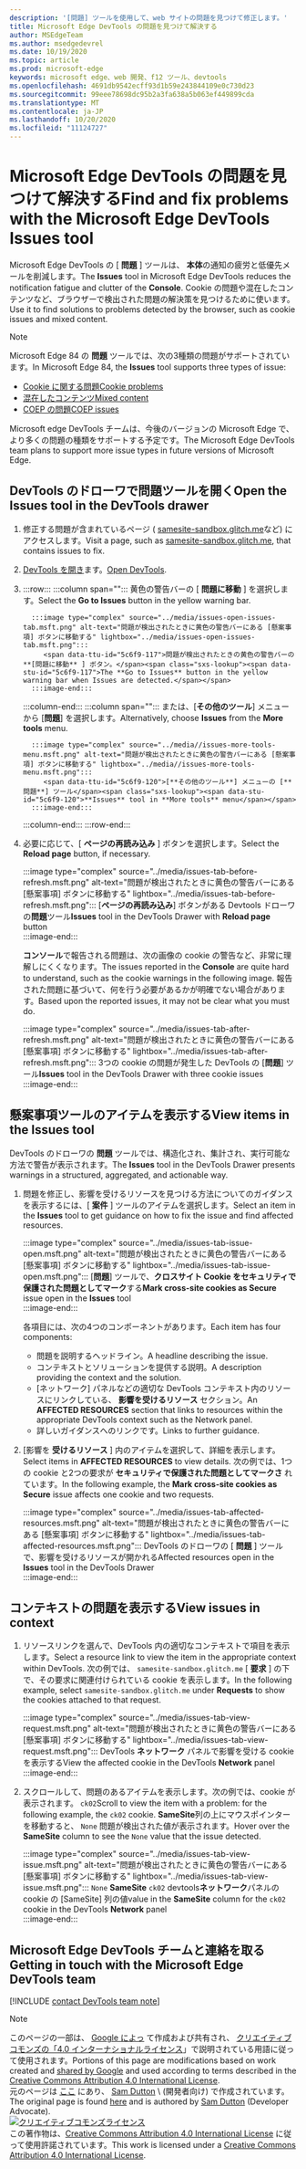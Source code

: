 ```yaml
---
description: '[問題] ツールを使用して、web サイトの問題を見つけて修正します。'
title: Microsoft Edge DevTools の問題を見つけて解決する
author: MSEdgeTeam
ms.author: msedgedevrel
ms.date: 10/19/2020
ms.topic: article
ms.prod: microsoft-edge
keywords: microsoft edge、web 開発、f12 ツール、devtools
ms.openlocfilehash: 4691db9542ecff93d1b59e243844109e0c730d23
ms.sourcegitcommit: 99eee78698dc95b2a3fa638a5b063ef449899cda
ms.translationtype: MT
ms.contentlocale: ja-JP
ms.lasthandoff: 10/20/2020
ms.locfileid: "11124727"
---
```

<!-- Copyright Sam Dutton 

   Licensed under the Apache License, Version 2.0 (the "License");
   you may not use this file except in compliance with the License.
   You may obtain a copy of the License at

       https://www.apache.org/licenses/LICENSE-2.0

   Unless required by applicable law or agreed to in writing, software
   distributed under the License is distributed on an "AS IS" BASIS,
   WITHOUT WARRANTIES OR CONDITIONS OF ANY KIND, either express or implied.
   See the License for the specific language governing permissions and
   limitations under the License.  -->  

# <span data-ttu-id="5c6f9-104">Microsoft Edge DevTools の問題を見つけて解決する</span><span class="sxs-lookup"><span data-stu-id="5c6f9-104">Find and fix problems with the Microsoft Edge DevTools Issues tool</span></span>  

<span data-ttu-id="5c6f9-105">Microsoft Edge DevTools の [ **問題** ] ツールは、 **本体**の通知の疲労と低優先メールを削減します。</span><span class="sxs-lookup"><span data-stu-id="5c6f9-105">The **Issues** tool in Microsoft Edge DevTools reduces the notification fatigue and clutter of the **Console**.</span></span>  <span data-ttu-id="5c6f9-106">Cookie の問題や混在したコンテンツなど、ブラウザーで検出された問題の解決策を見つけるために使います。</span><span class="sxs-lookup"><span data-stu-id="5c6f9-106">Use it to find solutions to problems detected by the browser, such as cookie issues and mixed content.</span></span>  

> [!NOTE]
> <span data-ttu-id="5c6f9-107">Microsoft Edge 84 の **問題** ツールでは、次の3種類の問題がサポートされています。</span><span class="sxs-lookup"><span data-stu-id="5c6f9-107">In Microsoft Edge 84, the **Issues** tool supports three types of issue:</span></span>  
> *   [<span data-ttu-id="5c6f9-108">Cookie に関する問題</span><span class="sxs-lookup"><span data-stu-id="5c6f9-108">Cookie problems</span></span>][MDNSameSiteCookies]  
> *   [<span data-ttu-id="5c6f9-109">混在したコンテンツ</span><span class="sxs-lookup"><span data-stu-id="5c6f9-109">Mixed content</span></span>][MDNMixedContent]  
> *   [<span data-ttu-id="5c6f9-110">COEP の問題</span><span class="sxs-lookup"><span data-stu-id="5c6f9-110">COEP issues</span></span>][W3CCOEPSpec]
> 
> <span data-ttu-id="5c6f9-111">Microsoft edge DevTools チームは、今後のバージョンの Microsoft Edge で、より多くの問題の種類をサポートする予定です。</span><span class="sxs-lookup"><span data-stu-id="5c6f9-111">The Microsoft Edge DevTools team plans to support more issue types in future versions of Microsoft Edge.</span></span>  

## <span data-ttu-id="5c6f9-112">DevTools のドローワで問題ツールを開く</span><span class="sxs-lookup"><span data-stu-id="5c6f9-112">Open the Issues tool in the DevTools drawer</span></span>  

1.  <span data-ttu-id="5c6f9-113">修正する問題が含まれているページ ( [samesite-sandbox.glitch.me][GlitchSamesiteSandbox]など) にアクセスします。</span><span class="sxs-lookup"><span data-stu-id="5c6f9-113">Visit a page, such as [samesite-sandbox.glitch.me][GlitchSamesiteSandbox], that contains issues to fix.</span></span>  
1.  <span data-ttu-id="5c6f9-114">[DevTools を開き][DevtoolsOpen]ます。</span><span class="sxs-lookup"><span data-stu-id="5c6f9-114">[Open DevTools][DevtoolsOpen].</span></span>  
1.  :::row:::
       :::column span="":::
          <span data-ttu-id="5c6f9-115">黄色の警告バーの [ **問題に移動** ] を選択します。</span><span class="sxs-lookup"><span data-stu-id="5c6f9-115">Select the **Go to Issues** button in the yellow warning bar.</span></span>  
          
          :::image type="complex" source="../media/issues-open-issues-tab.msft.png" alt-text="問題が検出されたときに黄色の警告バーにある [懸案事項] ボタンに移動する" lightbox="../media/issues-open-issues-tab.msft.png":::
             <span data-ttu-id="5c6f9-117">問題が検出されたときの黄色の警告バーの **[問題に移動** ] ボタン。</span><span class="sxs-lookup"><span data-stu-id="5c6f9-117">The **Go to Issues** button in the yellow warning bar when Issues are detected.</span></span>  
          :::image-end:::  
       :::column-end:::
       :::column span="":::
          <span data-ttu-id="5c6f9-118">または、[**その他のツール**] メニューから [**問題**] を選択します。</span><span class="sxs-lookup"><span data-stu-id="5c6f9-118">Alternatively, choose **Issues** from the **More tools** menu.</span></span>  
          
          :::image type="complex" source="../media//issues-more-tools-menu.msft.png" alt-text="問題が検出されたときに黄色の警告バーにある [懸案事項] ボタンに移動する" lightbox="../media//issues-more-tools-menu.msft.png":::
             <span data-ttu-id="5c6f9-120">[**その他のツール**] メニューの [**問題**] ツール</span><span class="sxs-lookup"><span data-stu-id="5c6f9-120">**Issues** tool in **More tools** menu</span></span>  
          :::image-end:::  
       :::column-end:::
    :::row-end:::
    
1.  <span data-ttu-id="5c6f9-121">必要に応じて、[ **ページの再読み込み** ] ボタンを選択します。</span><span class="sxs-lookup"><span data-stu-id="5c6f9-121">Select the **Reload page** button, if necessary.</span></span>  
    
    :::image type="complex" source="../media/issues-tab-before-refresh.msft.png" alt-text="問題が検出されたときに黄色の警告バーにある [懸案事項] ボタンに移動する" lightbox="../media/issues-tab-before-refresh.msft.png":::
       <span data-ttu-id="5c6f9-123">[**ページの再読み込み**] ボタンがある Devtools ドローワの**問題**ツール</span><span class="sxs-lookup"><span data-stu-id="5c6f9-123">**Issues** tool in the DevTools Drawer with **Reload page** button</span></span>  
    :::image-end:::  

    <span data-ttu-id="5c6f9-124">**コンソール**で報告される問題は、次の画像の cookie の警告など、非常に理解しにくくなります。</span><span class="sxs-lookup"><span data-stu-id="5c6f9-124">The issues reported in the **Console** are quite hard to understand, such as the cookie warnings in the following image.</span></span>  <span data-ttu-id="5c6f9-125">報告された問題に基づいて、何を行う必要があるかが明確でない場合があります。</span><span class="sxs-lookup"><span data-stu-id="5c6f9-125">Based upon the reported issues, it may not be clear what you must do.</span></span>  
    
    :::image type="complex" source="../media/issues-tab-after-refresh.msft.png" alt-text="問題が検出されたときに黄色の警告バーにある [懸案事項] ボタンに移動する" lightbox="../media/issues-tab-after-refresh.msft.png":::
       <span data-ttu-id="5c6f9-127">3つの cookie の問題が発生した DevTools の [**問題**] ツール</span><span class="sxs-lookup"><span data-stu-id="5c6f9-127">**Issues** tool in the DevTools Drawer with three cookie issues</span></span>  
    :::image-end:::  
    
## <span data-ttu-id="5c6f9-128">懸案事項ツールのアイテムを表示する</span><span class="sxs-lookup"><span data-stu-id="5c6f9-128">View items in the Issues tool</span></span>  

<span data-ttu-id="5c6f9-129">DevTools のドローワの **問題** ツールでは、構造化され、集計され、実行可能な方法で警告が表示されます。</span><span class="sxs-lookup"><span data-stu-id="5c6f9-129">The **Issues** tool in the DevTools Drawer presents warnings in a structured, aggregated, and actionable way.</span></span>  

1.  <span data-ttu-id="5c6f9-130">問題を修正し、影響を受けるリソースを見つける方法についてのガイダンスを表示するには、[ **案件** ] ツールのアイテムを選択します。</span><span class="sxs-lookup"><span data-stu-id="5c6f9-130">Select an item in the **Issues** tool to get guidance on how to fix the issue and find affected resources.</span></span>  
    
    :::image type="complex" source="../media/issues-tab-issue-open.msft.png" alt-text="問題が検出されたときに黄色の警告バーにある [懸案事項] ボタンに移動する" lightbox="../media/issues-tab-issue-open.msft.png":::
       <span data-ttu-id="5c6f9-132">[**問題**] ツールで、**クロスサイト Cookie をセキュリティで保護された問題としてマーク**する</span><span class="sxs-lookup"><span data-stu-id="5c6f9-132">**Mark cross-site cookies as Secure** issue open in the **Issues** tool</span></span>  
    :::image-end:::  
    
    <span data-ttu-id="5c6f9-133">各項目には、次の4つのコンポーネントがあります。</span><span class="sxs-lookup"><span data-stu-id="5c6f9-133">Each item has four components:</span></span>  
    
    *   <span data-ttu-id="5c6f9-134">問題を説明するヘッドライン。</span><span class="sxs-lookup"><span data-stu-id="5c6f9-134">A headline describing the issue.</span></span>  
    *   <span data-ttu-id="5c6f9-135">コンテキストとソリューションを提供する説明。</span><span class="sxs-lookup"><span data-stu-id="5c6f9-135">A description providing the context and the solution.</span></span>  
    *   <span data-ttu-id="5c6f9-136">[ネットワーク] パネルなどの適切な DevTools コンテキスト内のリソースにリンクしている、 **影響を受けるリソース** セクション。</span><span class="sxs-lookup"><span data-stu-id="5c6f9-136">An **AFFECTED RESOURCES** section that links to resources within the appropriate DevTools context such as the Network panel.</span></span>  
    *   <span data-ttu-id="5c6f9-137">詳しいガイダンスへのリンクです。</span><span class="sxs-lookup"><span data-stu-id="5c6f9-137">Links to further guidance.</span></span>  
    
1.  <span data-ttu-id="5c6f9-138">[影響を **受けるリソース** ] 内のアイテムを選択して、詳細を表示します。</span><span class="sxs-lookup"><span data-stu-id="5c6f9-138">Select items in **AFFECTED RESOURCES** to view details.</span></span>  <span data-ttu-id="5c6f9-139">次の例では、1つの cookie と2つの要求が **セキュリティで保護された問題としてマークさ** れています。</span><span class="sxs-lookup"><span data-stu-id="5c6f9-139">In the following example, the **Mark cross-site cookies as Secure** issue affects one cookie and two requests.</span></span>  
    
    :::image type="complex" source="../media/issues-tab-affected-resources.msft.png" alt-text="問題が検出されたときに黄色の警告バーにある [懸案事項] ボタンに移動する" lightbox="../media/issues-tab-affected-resources.msft.png":::
       <span data-ttu-id="5c6f9-141">DevTools のドローワの [ **問題** ] ツールで、影響を受けるリソースが開かれる</span><span class="sxs-lookup"><span data-stu-id="5c6f9-141">Affected resources open in the **Issues** tool in the DevTools Drawer</span></span>  
    :::image-end:::  
    
## <span data-ttu-id="5c6f9-142">コンテキストの問題を表示する</span><span class="sxs-lookup"><span data-stu-id="5c6f9-142">View issues in context</span></span>  

1.  <span data-ttu-id="5c6f9-143">リソースリンクを選んで、DevTools 内の適切なコンテキストで項目を表示します。</span><span class="sxs-lookup"><span data-stu-id="5c6f9-143">Select a resource link to view the item in the appropriate context within DevTools.</span></span>  <span data-ttu-id="5c6f9-144">次の例では、 `samesite-sandbox.glitch.me` [ **要求** ] の下で、その要求に関連付けられている cookie を表示します。</span><span class="sxs-lookup"><span data-stu-id="5c6f9-144">In the following example, select `samesite-sandbox.glitch.me` under **Requests** to show the cookies attached to that request.</span></span>  
    
    :::image type="complex" source="../media/issues-tab-view-request.msft.png" alt-text="問題が検出されたときに黄色の警告バーにある [懸案事項] ボタンに移動する" lightbox="../media/issues-tab-view-request.msft.png":::
       <span data-ttu-id="5c6f9-146">DevTools **ネットワーク** パネルで影響を受ける cookie を表示する</span><span class="sxs-lookup"><span data-stu-id="5c6f9-146">View the affected cookie in the DevTools **Network** panel</span></span>  
    :::image-end:::  

1.  <span data-ttu-id="5c6f9-147">スクロールして、問題のあるアイテムを表示します。次の例では、cookie が表示されます。 `ck02`</span><span class="sxs-lookup"><span data-stu-id="5c6f9-147">Scroll to view the item with a problem: for the following example, the `ck02` cookie.</span></span>  <span data-ttu-id="5c6f9-148">**SameSite**列の上にマウスポインターを移動すると、 `None` 問題が検出された値が表示されます。</span><span class="sxs-lookup"><span data-stu-id="5c6f9-148">Hover over the **SameSite** column to see the `None` value that the issue detected.</span></span>  
    
    :::image type="complex" source="../media/issues-tab-view-issue.msft.png" alt-text="問題が検出されたときに黄色の警告バーにある [懸案事項] ボタンに移動する" lightbox="../media/issues-tab-view-issue.msft.png":::
       `None` <span data-ttu-id="5c6f9-150">**SameSite** `ck02` devtools**ネットワーク**パネルの cookie の [SameSite] 列の値</span><span class="sxs-lookup"><span data-stu-id="5c6f9-150">value in the **SameSite** column for the `ck02` cookie in the DevTools **Network** panel</span></span>  
    :::image-end:::  

## <span data-ttu-id="5c6f9-151">Microsoft Edge DevTools チームと連絡を取る</span><span class="sxs-lookup"><span data-stu-id="5c6f9-151">Getting in touch with the Microsoft Edge DevTools team</span></span>  

[!INCLUDE [contact DevTools team note](../includes/contact-devtools-team-note.md)]  

<!-- links -->  

[DevtoolsOpen]: ../open.md "Microsoft Edge DevTools を開く |Microsoft ドキュメント"  

[GlitchSamesiteSandbox]: https://samesite-sandbox.glitch.me "SameSite cookie のテスト |故障"  

[MDNSameSiteCookies]: https://developer.mozilla.org/docs/Web/HTTP/Headers/Set-Cookie/SameSite "SameSite クッキー |MDN"  
[MDNMixedContent]: https://developer.mozilla.org/docs/Web/Security/Mixed_content "混在したコンテンツ |MDN"  

[W3CCOEPSpec]: https://wicg.github.io/cross-origin-embedder-policy "Embedder のクロスオリジンのポリシー |Web Incubator コミュニティグループ"  

> [!NOTE]
> <span data-ttu-id="5c6f9-157">このページの一部は、 [Google によっ][GoogleSitePolicies] て作成および共有され、 [クリエイティブコモンズの「4.0 インターナショナルライセンス][CCA4IL]」で説明されている用語に従って使用されます。</span><span class="sxs-lookup"><span data-stu-id="5c6f9-157">Portions of this page are modifications based on work created and [shared by Google][GoogleSitePolicies] and used according to terms described in the [Creative Commons Attribution 4.0 International License][CCA4IL].</span></span>  
> <span data-ttu-id="5c6f9-158">元のページは [ここ](https://developers.google.com/web/tools/chrome-devtools/issues/index) にあり、 [Sam Dutton][SamDutton] \ (開発者向け) で作成されています。</span><span class="sxs-lookup"><span data-stu-id="5c6f9-158">The original page is found [here](https://developers.google.com/web/tools/chrome-devtools/issues/index) and is authored by [Sam Dutton][SamDutton] \(Developer Advocate\).</span></span>  
[![クリエイティブコモンズライセンス][CCby4Image]][CCA4IL]  
<span data-ttu-id="5c6f9-160">この著作物は、[Creative Commons Attribution 4.0 International License][CCA4IL] に従って使用許諾されています。</span><span class="sxs-lookup"><span data-stu-id="5c6f9-160">This work is licensed under a [Creative Commons Attribution 4.0 International License][CCA4IL].</span></span>  

[CCA4IL]: https://creativecommons.org/licenses/by/4.0  
[CCby4Image]: https://i.creativecommons.org/l/by/4.0/88x31.png  
[GoogleSitePolicies]: https://developers.google.com/terms/site-policies  
[KayceBasques]: https://developers.google.com/web/resources/contributors/kaycebasques  
[SamDutton]: https://developers.google.com/web/resources/contributors/samdutton  
